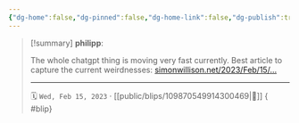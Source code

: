 ```yaml
---
{"dg-home":false,"dg-pinned":false,"dg-home-link":false,"dg-publish":true,"type":"blip","disabled rules":["yaml-title","yaml-title-alias","file-name-heading"],"title":"philipp on mastodon @ 2023-02-15","created-date":"2023-02-15T20:05:45","id":109870549914300460,"updated-date":"2025-05-02T08:50:43","dg-path":"blips/109870549914300469.md","permalink":"/blips/109870549914300469/","dgPassFrontmatter":true,"created":"2023-02-15T20:05:45","updated":"2025-05-02T08:50:43"}
---
```


> [!summary] **philipp**:
>
> The whole chatgpt thing is moving very fast currently. Best article to capture the current weirdnesses: [simonwillison.net/2023/Feb/15/…](https://simonwillison.net/2023/Feb/15/bing/)
> - - -
>
> 🗓️ `Wed, Feb 15, 2023` · [[public/blips/109870549914300469\|🔗]]
{ #blip}

